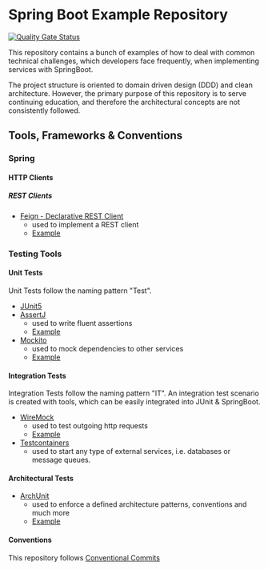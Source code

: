 # Spring Boot Example Repository

[![Quality Gate Status](https://sonarcloud.io/api/project_badges/measure?project=step-beyond_spring-boot-examples&metric=alert_status)](https://sonarcloud.io/summary/new_code?id=step-beyond_spring-boot-examples)

This repository contains a bunch of examples of how to deal with common 
technical challenges, which developers face frequently, when implementing services 
with SpringBoot.

The project structure is oriented to domain driven design (DDD) and clean architecture.
However, the primary purpose of this repository is to serve continuing education, and 
therefore the architectural concepts are not consistently followed.

## Tools, Frameworks & Conventions

### Spring

#### HTTP Clients

##### REST Clients

* [Feign - Declarative REST Client](https://cloud.spring.io/spring-cloud-netflix/multi/multi_spring-cloud-feign.html)
  * used to implement a REST client
  * [Example](https://github.com/step-beyond/spring-boot-examples/blob/main/infrastructure-petstore-rest-client/src/main/java/today/stepbeyond/examples/springbootexamples/infrastructure/gateways/api/PetStoreApi.java)

### Testing Tools

#### Unit Tests

Unit Tests follow the naming pattern "<TestName>Test". 

* [JUnit5](https://junit.org/junit5/docs/current/user-guide/)
* [AssertJ](https://assertj.github.io/doc/) 
  * used to write fluent assertions
  * [Example](https://github.com/step-beyond/spring-boot-examples/blob/main/domain/src/test/java/today/stepbeyond/examples/springbootexamples/usecases/DogUseCasesTest.java#L49-L51)
* [Mockito](https://site.mockito.org/)
  * used to mock dependencies to other services
  * [Example](https://github.com/step-beyond/spring-boot-examples/blob/main/domain/src/test/java/today/stepbeyond/examples/springbootexamples/usecases/DogUseCasesTest.java)

#### Integration Tests

Integration Tests follow the naming pattern "<TestName>IT". An integration test scenario is created with tools, which 
can be easily integrated into JUnit & SpringBoot.

* [WireMock](https://wiremock.org/) 
  * used to test outgoing http requests
  * [Example](https://github.com/step-beyond/spring-boot-examples/blob/main/infrastructure-petstore-rest-client/src/test/java/today/stepbeyond/examples/springbootexamples/infrastructure/gateways/PetStoreRestClientIT.java)
* [Testcontainers](https://www.testcontainers.org/) 
  * used to start any type of external services, i.e. databases or message queues.

#### Architectural Tests

* [ArchUnit](https://github.com/TNG/ArchUnit/tree/main)
  * used to enforce a defined architecture patterns, conventions and much more
  * [Example](https://github.com/step-beyond/spring-boot-examples/blob/main/infrastructure-petstore-rest-client/src/test/java/today/stepbeyond/examples/springbootexamples/ArchitecturalTest.java)

#### Conventions

This repository follows [Conventional Commits](https://www.conventionalcommits.org/en/v1.0.0-beta.4/) 
